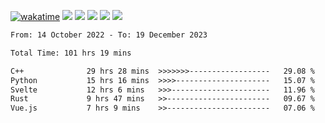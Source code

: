 [![wakatime](https://wakatime.com/badge/user/368879df-dc38-4b1a-86c4-8a2054a0e074.svg)](https://wakatime.com/@368879df-dc38-4b1a-86c4-8a2054a0e074)
<img src="https://img.shields.io/badge/Windows-0078D6?style=flat&logo=Windows&logoColor=white">
<img src="https://img.shields.io/badge/IntelliJ_IDEA-000000.svg?style=flat&logo=IntelliJ-IDEA&logoColor=white">
<img src="https://img.shields.io/badge/CLion-000000.svg?style=flat&logo=CLion&logoColor=white">
<img src="https://img.shields.io/badge/Visual_Studio_Code-007ACC?style=flat&logo=Visual-Studio-Code&logoColor=white">
<img src="https://img.shields.io/badge/Discord-5865F2?label=kano42&style=flat&logo=discord&logoColor=white">
<br>


<!--START_SECTION:waka-->

```txt
From: 14 October 2022 - To: 19 December 2023

Total Time: 101 hrs 19 mins

C++              29 hrs 28 mins  >>>>>>>------------------   29.08 %
Python           15 hrs 16 mins  >>>>---------------------   15.07 %
Svelte           12 hrs 6 mins   >>>----------------------   11.96 %
Rust             9 hrs 47 mins   >>-----------------------   09.67 %
Vue.js           7 hrs 9 mins    >>-----------------------   07.06 %
```

<!--END_SECTION:waka-->
